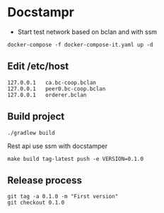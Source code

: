 # Docstampr

 * Start test network based on bclan and with ssm
```
docker-compose -f docker-compose-it.yaml up -d
```

## Edit /etc/host

```
127.0.0.1	ca.bc-coop.bclan
127.0.0.1	peer0.bc-coop.bclan
127.0.0.1	orderer.bclan

```


## Build project

```
./gradlew build
```


Rest api use ssm with docstamper

```
make build tag-latest push -e VERSION=0.1.0
```

## Release process

```
git tag -a 0.1.0 -m "First version"
git checkout 0.1.0
```